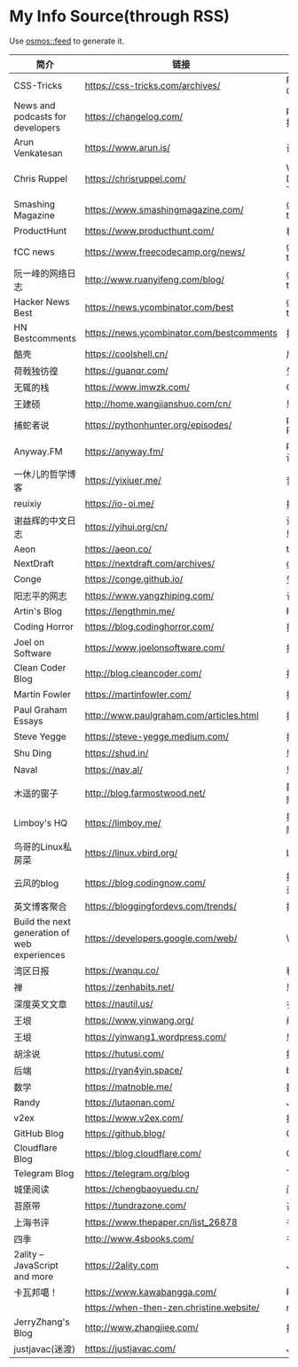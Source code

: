 # My Info Source(through RSS)

Use [osmos::feed](https://github.com/osmoscraft/osmosfeed) to generate it.

| 简介                                           | 链接                                        | 标签                      |
| -------------------------------------------- | ----------------------------------------- | ----------------------- |
| CSS-Tricks                                   | https://css-tricks.com/archives/          | Front-end; CSS          |
| News and podcasts for developers             | https://changelog.com/                    | podcast; 技术             |
| Arun Venkatesan                              | https://www.arun.is/                      | 设计; 摄影                  |
| Chris Ruppel                                 | https://chrisruppel.com/                  | Web Developer; Traveler |
| Smashing Magazine                            | https://www.smashingmagazine.com/         | general technology      |
| ProductHunt                                  | https://www.producthunt.com/              | 科技产品                    |
| fCC news                                     | https://www.freecodecamp.org/news/        | general technology      |
| 阮一峰的网络日志                                     | http://www.ruanyifeng.com/blog/           | general technology      |
| Hacker News Best                             | https://news.ycombinator.com/best         | general technology      |
| HN Bestcomments                              | https://news.ycombinator.com/bestcomments | 技术评论                    |
| 酷壳                                           | https://coolshell.cn/                     | 后端                      |
| 荷戟独彷徨                                        | https://guanqr.com/                       | 生活; 思想                  |
| 无辄的栈                                         | https://www.imwzk.com/                    | Go                      |
| 王建硕                                          | http://home.wangjianshuo.com/cn/          | 思想                      |
| 捕蛇者说                                         | https://pythonhunter.org/episodes/        | podcast; Python         |
| Anyway.FM                                    | https://anyway.fm/                        | podcast; 设计             |
| 一休儿的哲学博客                                     | https://yixiuer.me/                       | 哲学; 思想                  |
| reuixiy                                      | https://io-oi.me/                         | 技术; 生活                  |
| 谢益辉的中文日志                                     | https://yihui.org/cn/                     | 读书笔记; 思想                |
| Aeon                                         | https://aeon.co/                          | thinking                |
| NextDraft                                    | https://nextdraft.com/archives/           | general                 |
| Conge                                        | https://conge.github.io/                  | 生活                      |
| 阳志平的网志                                       | https://www.yangzhiping.com/              | 认知科学                    |
| Artin's Blog                                 | https://lengthmin.me/                     | Front-end               |
| Coding Horror                                | https://blog.codinghorror.com/            | 推荐                      |
| Joel on Software                             | https://www.joelonsoftware.com/           | 推荐                      |
| Clean Coder Blog                             | http://blog.cleancoder.com/               | 推荐                      |
| Martin Fowler                                | https://martinfowler.com/                 | 推荐                      |
| Paul Graham Essays                           | http://www.paulgraham.com/articles.html   | 推荐                      |
| Steve Yegge                                  | https://steve-yegge.medium.com/           | 推荐                      |
| Shu Ding                                     | https://shud.in/                          | 思考                      |
| Naval                                        | https://nav.al/                           | 思考; 认知                  |
| 木遥的窗子                                        | http://blog.farmostwood.net/              | 数学; 小说; 随笔              |
| Limboy's HQ                                  | https://limboy.me/                        | 技术; 阅读; 随想              |
| 鸟哥的Linux私房菜                                  | https://linux.vbird.org/                  | Linux                   |
| 云风的blog                                      | https://blog.codingnow.com/               | 技术; 随笔; 杂记              |
| 英文博客聚合                                       | https://bloggingfordevs.com/trends/       | 技术                      |
| Build the next generation of web experiences | https://developers.google.com/web/        | Web                     |
| 湾区日报                                         | https://wanqu.co/                         | 科技                      |
| 禅                                            | https://zenhabits.net/                    | 思想                      |
| 深度英文文章                                       | https://nautil.us/                        | 多彩                      |
| 王垠                                           | https://www.yinwang.org/                  | 编程                      |
| 王垠                                           | https://yinwang1.wordpress.com/           | 思想                      |
| 胡涂说                                          | https://hutusi.com/                       | 技术                      |
| 后端                                           | https://ryan4yin.space/                   | bd                      |
| 数学                                           | https://matnoble.me/                      | 数学                      |
| Randy                                        | https://lutaonan.com/                     | JS                      |
| v2ex                                         | https://www.v2ex.com/                     | 技术; 创意                  |
| GitHub Blog                                  | https://github.blog/                      | GitHub                  |
| Cloudflare Blog                              | https://blog.cloudflare.com/              | Cloudflare              |
| Telegram Blog                                | https://telegram.org/blog                 | Telegram                |
| 城堡阅读                                         | https://chengbaoyuedu.cn/                 | 阅读                      |
| 苔原带                                          | https://tundrazone.com/                   | 苔原通信                    |
| 上海书评                                         | https://www.thepaper.cn/list_26878        | 书评                      |
| 四季                                           | http://www.4sbooks.com/                   | 书评                      |
| 2ality – JavaScript and more                 | https://2ality.com                        | JS                      |
| 卡瓦邦噶！                                        | https://www.kawabangga.com/               | Python                  |
|                                              | https://when-then-zen.christine.website/  | meditation              |
| JerryZhang's Blog                            | http://www.zhangjiee.com/                 | 技术; 思考                  |
| justjavac(迷渡)                                | https://justjavac.com/                    | JS                      |